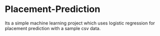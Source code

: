 # Placement-Prediction
Its a simple machine learning project which uses logistic regression for placement prediction with a sample csv data.
